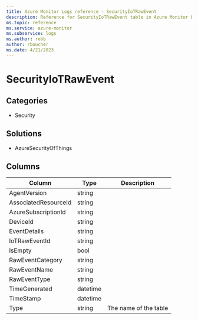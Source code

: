 ```yaml
---
title: Azure Monitor Logs reference - SecurityIoTRawEvent
description: Reference for SecurityIoTRawEvent table in Azure Monitor Logs.
ms.topic: reference
ms.service: azure-monitor
ms.subservice: logs
ms.author: robb
author: rboucher
ms.date: 4/21/2023
---
```


# SecurityIoTRawEvent

 

## Categories

- Security
## Solutions

- AzureSecurityOfThings




## Columns

| Column | Type | Description |
| --- | --- | --- |
| AgentVersion | string |  |
| AssociatedResourceId | string |  |
| AzureSubscriptionId | string |  |
| DeviceId | string |  |
| EventDetails | string |  |
| IoTRawEventId | string |  |
| IsEmpty | bool |  |
| RawEventCategory | string |  |
| RawEventName | string |  |
| RawEventType | string |  |
| TimeGenerated | datetime |  |
| TimeStamp | datetime |  |
| Type | string | The name of the table |
